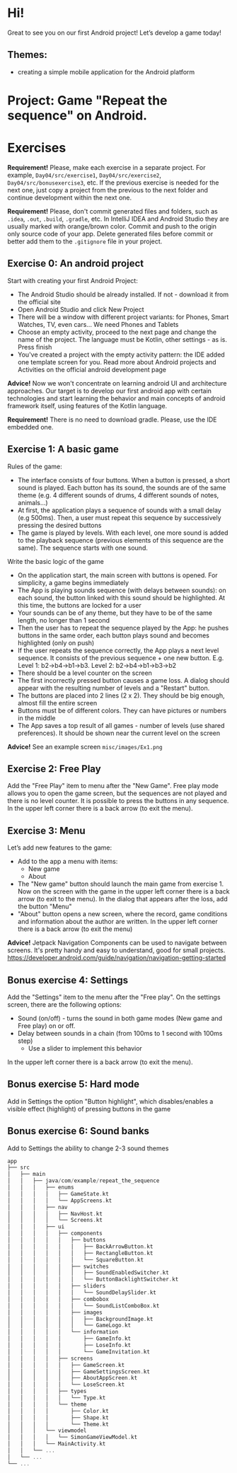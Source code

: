 # Hi!  

Great to see you on our first Android project! Let’s develop a game today!

## Themes:
- creating a simple mobile application for the Android platform

# Project: Game "Repeat the sequence" on Android.

# Exercises

**Requirement!** Please, make each exercise in a separate project. For example, `Day04/src/exercise1`, `Day04/src/exercise2`, `Day04/src/bonusexercise3`, etc. If the previous exercise is needed for the next one, just copy a project from the previous to the next folder and continue development within the next one.

**Requirement!** Please, don't commit generated files and folders, such as `.idea`, `.out`, `.build`, `.gradle`, etc. In IntelliJ IDEA and Android Studio they are usually marked with orange/brown color. Commit and push to the origin only source code of your app. Delete generated files before commit or better add them to the `.gitignore` file in your project.

## Exercise 0: An android project
Start with creating your first Android Project:
- The Android Studio should be already installed. If not - download it from the official site
- Open Android Studio and click New Project
- There will be a window with different project variants: for Phones, Smart Watches, TV, even cars... We need Phones and Tablets
- Choose an empty activity, proceed to the next page and change the name of the project. The language must be Kotlin, other settings - as is. Press finish
- You've created a project with the empty activity pattern: the IDE added one template screen for you. Read more about Android projects and Activities on the official android development page

**Advice!** Now we won't concentrate on learning android UI and architecture approaches. Our target is to develop our first android app with certain technologies and start learning the behavior and main concepts of android framework itself, using features of the Kotlin language.

**Requirement!** There is no need to download gradle. Please, use the IDE embedded one.

## Exercise 1: A basic game

Rules of the game:
- The interface consists of four buttons. When a button is pressed, a short sound is played. Each button has its sound, the sounds are of the same theme (e.g. 4 different sounds of drums, 4 different sounds of notes, animals...)
- At first, the application plays a sequence of sounds with a small delay (e.g 500ms). Then, a user must repeat this sequence by successively pressing the desired buttons
- The game is played by levels. With each level, one more sound is added to the playback sequence (previous elements of this sequence are the same). The sequence starts with one sound.

Write the basic logic of the game
- On the application start, the main screen with buttons is opened. For simplicity, a game begins immediately
- The App is playing sounds sequence (with delays between sounds): on each sound, the button linked with this sound should be highlighted. At this time, the buttons are locked for a user
- Your sounds can be of any theme, but they have to be of the same length, no longer than 1 second
- Then the user has to repeat the sequence played by the App: he pushes buttons in the same order, each button plays sound and becomes highlighted (only on push)
- If the user repeats the sequence correctly, the App plays a next level sequence. It consists of the previous sequence + one new button. E.g. Level 1: b2->b4->b1->b3. Level 2: b2->b4->b1->b3->b2 
- There should be a level counter on the screen
- The first incorrectly pressed button causes a game loss. A dialog should appear with the resulting number of levels and a "Restart" button.
- The buttons are placed into 2 lines (2 x 2). They should be big enough, almost fill the entire screen
- Buttons must be of different colors. They can have pictures or numbers in the middle
- The App saves a top result of all games - number of levels (use shared preferences). It should be shown near the current level on the screen

**Advice!** See an example screen `misc/images/Ex1.png`

## Exercise 2: Free Play
Add the "Free Play" item to menu after the "New Game". Free play mode allows you to open the game screen, but the sequences are not played and there is no level counter. It is possible to press the buttons in any sequence. In the upper left corner there is a back arrow (to exit the menu).

## Exercise 3: Menu
Let’s add new features to the game:
- Add to the app a menu with items:
  - New game
  - About
- The "New game" button should launch the main game from exercise 1. Now on the screen with the game in the upper left corner there is a back arrow (to exit to the menu). In the dialog that appears after the loss, add the button "Menu"
- "About" button opens a new screen, where the record, game conditions and information about the author are written. In the upper left corner there is a back arrow (to exit the menu)

**Advice!** Jetpack Navigation Components can be used to navigate between screens. It's pretty handy and easy to understand, good for small projects. https://developer.android.com/guide/navigation/navigation-getting-started

## Bonus exercise 4: Settings
Add the "Settings" item to the menu after the "Free play". On the settings screen, there are the following options:
  - Sound (on/off) - turns the sound in both game modes (New game and Free play) on or off.
  - Delay between sounds in a chain (from 100ms to 1 second with 100ms step)
    - Use a slider to implement this behavior  

In the upper left corner there is a back arrow (to exit the menu).

## Bonus exercise 5: Hard mode
Add in Settings the option "Button highlight", which disables/enables a visible effect (highlight) of pressing buttons in the game

## Bonus exercise 6: Sound banks
Add to Settings the ability to change 2-3 sound themes

```kotlin
app
├── src
│   ├── main
│   │   ├── java/com/example/repeat_the_sequence
│   │   │   ├── enums
│   │   │   │   ├── GameState.kt
│   │   │   │   └── AppScreens.kt
│   │   │   ├── nav
│   │   │   │   ├── NavHost.kt
│   │   │   │   └── Screens.kt
│   │   │   ├── ui
│   │   │   │   ├── components
│   │   │   │   │   ├── buttons
│   │   │   │   │   │   ├── BackArrowButton.kt
│   │   │   │   │   │   ├── RectangleButton.kt
│   │   │   │   │   │   └── SquareButton.kt
│   │   │   │   │   ├── switches
│   │   │   │   │   │   ├── SoundEnabledSwitcher.kt
│   │   │   │   │   │   └── ButtonBacklightSwitcher.kt
│   │   │   │   │   ├── sliders
│   │   │   │   │   │   └── SoundDelaySlider.kt
│   │   │   │   │   ├── combobox
│   │   │   │   │   │   └── SoundListComboBox.kt
│   │   │   │   │   ├── images
│   │   │   │   │   │   ├── BackgroundImage.kt
│   │   │   │   │   │   └── GameLogo.kt
│   │   │   │   │   └── information
│   │   │   │   │       ├── GameInfo.kt
│   │   │   │   │       ├── LoseInfo.kt
│   │   │   │   │       └── GameInvitation.kt
│   │   │   │   ├── screens
│   │   │   │   │   ├── GameScreen.kt
│   │   │   │   │   ├── GameSettingsScreen.kt
│   │   │   │   │   ├── AboutAppScreen.kt
│   │   │   │   │   └── LoseScreen.kt
│   │   │   │   ├── types
│   │   │   │   │   └── Type.kt
│   │   │   │   └── theme
│   │   │   │       ├── Color.kt
│   │   │   │       ├── Shape.kt
│   │   │   │       └── Theme.kt
│   │   │   └── viewmodel
│   │   │   │   └── SimonGameViewModel.kt
│   │   │   └── MainActivity.kt
│   │   └── ...
│   └── ...
└── ...
```
